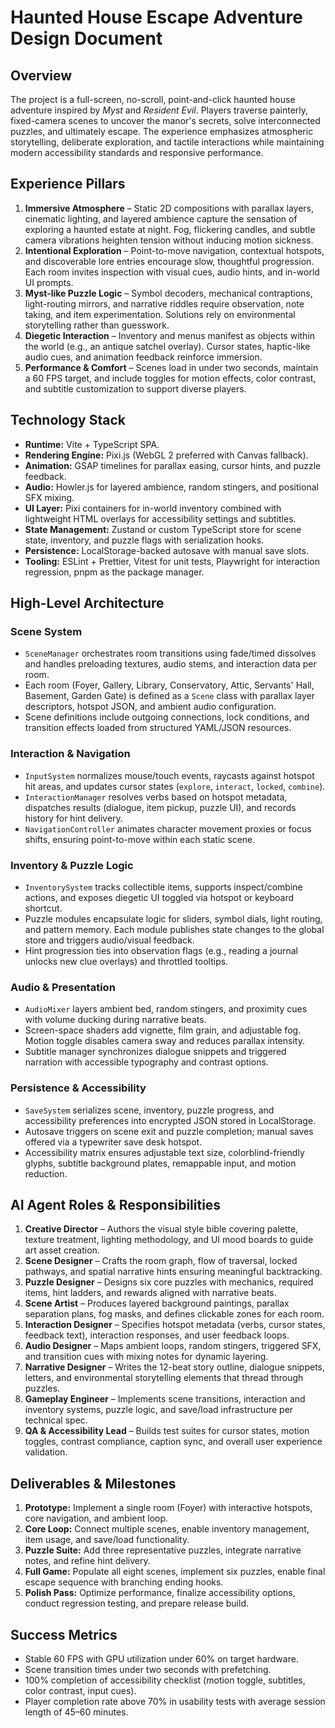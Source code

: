 # Haunted House Escape Adventure Design Document

## Overview
The project is a full-screen, no-scroll, point-and-click haunted house adventure inspired by *Myst* and *Resident Evil*. Players traverse painterly, fixed-camera scenes to uncover the manor's secrets, solve interconnected puzzles, and ultimately escape. The experience emphasizes atmospheric storytelling, deliberate exploration, and tactile interactions while maintaining modern accessibility standards and responsive performance.

## Experience Pillars
1. **Immersive Atmosphere** – Static 2D compositions with parallax layers, cinematic lighting, and layered ambience capture the sensation of exploring a haunted estate at night. Fog, flickering candles, and subtle camera vibrations heighten tension without inducing motion sickness.
2. **Intentional Exploration** – Point-to-move navigation, contextual hotspots, and discoverable lore entries encourage slow, thoughtful progression. Each room invites inspection with visual cues, audio hints, and in-world UI prompts.
3. **Myst-like Puzzle Logic** – Symbol decoders, mechanical contraptions, light-routing mirrors, and narrative riddles require observation, note taking, and item experimentation. Solutions rely on environmental storytelling rather than guesswork.
4. **Diegetic Interaction** – Inventory and menus manifest as objects within the world (e.g., an antique satchel overlay). Cursor states, haptic-like audio cues, and animation feedback reinforce immersion.
5. **Performance & Comfort** – Scenes load in under two seconds, maintain a 60 FPS target, and include toggles for motion effects, color contrast, and subtitle customization to support diverse players.

## Technology Stack
- **Runtime:** Vite + TypeScript SPA.
- **Rendering Engine:** Pixi.js (WebGL 2 preferred with Canvas fallback).
- **Animation:** GSAP timelines for parallax easing, cursor hints, and puzzle feedback.
- **Audio:** Howler.js for layered ambience, random stingers, and positional SFX mixing.
- **UI Layer:** Pixi containers for in-world inventory combined with lightweight HTML overlays for accessibility settings and subtitles.
- **State Management:** Zustand or custom TypeScript store for scene state, inventory, and puzzle flags with serialization hooks.
- **Persistence:** LocalStorage-backed autosave with manual save slots.
- **Tooling:** ESLint + Prettier, Vitest for unit tests, Playwright for interaction regression, pnpm as the package manager.

## High-Level Architecture
### Scene System
- `SceneManager` orchestrates room transitions using fade/timed dissolves and handles preloading textures, audio stems, and interaction data per room.
- Each room (Foyer, Gallery, Library, Conservatory, Attic, Servants' Hall, Basement, Garden Gate) is defined as a `Scene` class with parallax layer descriptors, hotspot JSON, and ambient audio configuration.
- Scene definitions include outgoing connections, lock conditions, and transition effects loaded from structured YAML/JSON resources.

### Interaction & Navigation
- `InputSystem` normalizes mouse/touch events, raycasts against hotspot hit areas, and updates cursor states (`explore`, `interact`, `locked`, `combine`).
- `InteractionManager` resolves verbs based on hotspot metadata, dispatches results (dialogue, item pickup, puzzle UI), and records history for hint delivery.
- `NavigationController` animates character movement proxies or focus shifts, ensuring point-to-move within each static scene.

### Inventory & Puzzle Logic
- `InventorySystem` tracks collectible items, supports inspect/combine actions, and exposes diegetic UI toggled via hotspot or keyboard shortcut.
- Puzzle modules encapsulate logic for sliders, symbol dials, light routing, and pattern memory. Each module publishes state changes to the global store and triggers audio/visual feedback.
- Hint progression ties into observation flags (e.g., reading a journal unlocks new clue overlays) and throttled tooltips.

### Audio & Presentation
- `AudioMixer` layers ambient bed, random stingers, and proximity cues with volume ducking during narrative beats.
- Screen-space shaders add vignette, film grain, and adjustable fog. Motion toggle disables camera sway and reduces parallax intensity.
- Subtitle manager synchronizes dialogue snippets and triggered narration with accessible typography and contrast options.

### Persistence & Accessibility
- `SaveSystem` serializes scene, inventory, puzzle progress, and accessibility preferences into encrypted JSON stored in LocalStorage.
- Autosave triggers on scene exit and puzzle completion; manual saves offered via a typewriter save desk hotspot.
- Accessibility matrix ensures adjustable text size, colorblind-friendly glyphs, subtitle background plates, remappable input, and motion reduction.

## AI Agent Roles & Responsibilities
1. **Creative Director** – Authors the visual style bible covering palette, texture treatment, lighting methodology, and UI mood boards to guide art asset creation.
2. **Scene Designer** – Crafts the room graph, flow of traversal, locked pathways, and spatial narrative hints ensuring meaningful backtracking.
3. **Puzzle Designer** – Designs six core puzzles with mechanics, required items, hint ladders, and rewards aligned with narrative beats.
4. **Scene Artist** – Produces layered background paintings, parallax separation plans, fog masks, and defines clickable zones for each room.
5. **Interaction Designer** – Specifies hotspot metadata (verbs, cursor states, feedback text), interaction responses, and user feedback loops.
6. **Audio Designer** – Maps ambient loops, random stingers, triggered SFX, and transition cues with mixing notes for dynamic layering.
7. **Narrative Designer** – Writes the 12-beat story outline, dialogue snippets, letters, and environmental storytelling elements that thread through puzzles.
8. **Gameplay Engineer** – Implements scene transitions, interaction and inventory systems, puzzle logic, and save/load infrastructure per technical spec.
9. **QA & Accessibility Lead** – Builds test suites for cursor states, motion toggles, contrast compliance, caption sync, and overall user experience validation.

## Deliverables & Milestones
1. **Prototype:** Implement a single room (Foyer) with interactive hotspots, core navigation, and ambient loop.
2. **Core Loop:** Connect multiple scenes, enable inventory management, item usage, and save/load functionality.
3. **Puzzle Suite:** Add three representative puzzles, integrate narrative notes, and refine hint delivery.
4. **Full Game:** Populate all eight scenes, implement six puzzles, enable final escape sequence with branching ending hooks.
5. **Polish Pass:** Optimize performance, finalize accessibility options, conduct regression testing, and prepare release build.

## Success Metrics
- Stable 60 FPS with GPU utilization under 60% on target hardware.
- Scene transition times under two seconds with prefetching.
- 100% completion of accessibility checklist (motion toggle, subtitles, color contrast, input cues).
- Player completion rate above 70% in usability tests with average session length of 45–60 minutes.

